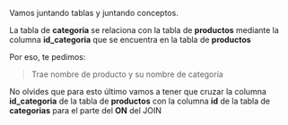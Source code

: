 Vamos juntando tablas y juntando conceptos.

La tabla de **categoria** se relaciona con la tabla de **productos** mediante la columna **id_categoria** que se encuentra en la tabla de **productos**

Por eso, te pedimos:

> Trae nombre de producto y su nombre de categoría


No olvides que para esto último vamos a tener que cruzar la columna **id_categoria** de la tabla de **productos** con la columna **id** de la tabla de **categorias** para el parte del **ON** del JOIN